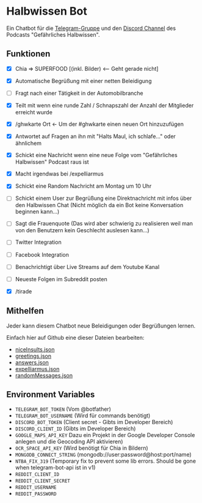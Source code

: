 # Halbwissen Bot

Ein Chatbot für die [Telegram-Gruppe](https://t.me/halbwissencast) und den [Discord Channel](https://discord.gg/rtddE32) des Podcasts "Gefährliches Halbwissen".

## Funktionen
- [x] Chia => SUPERFOOD [(inkl. Bilder) <-- Geht gerade nicht]
- [x] Automatische Begrüßung mit einer netten Beleidigung
- [ ] Fragt nach einer Tätigkeit in der Automobilbranche
- [x] Teilt mit wenn eine runde Zahl / Schnapszahl der Anzahl der Mitglieder erreicht wurde
- [x] /ghwkarte Ort <- Um der #ghwkarte einen neuen Ort hinzuzufügen
- [x] Antwortet auf Fragen an ihn mit "Halts Maul, ich schlafe..." oder ähnlichem
- [x] Schickt eine Nachricht wenn eine neue Folge vom "Gefährliches Halbwissen" Podcast raus ist
- [x] Macht irgendwas bei /expelliarmus
- [x] Schickt eine Random Nachricht am Montag um 10 Uhr
- [ ] Schickt einem User zur Begrüßung eine Direktnachricht mit infos über den Halbwissen Chat (Nicht möglich da ein Bot keine Konversation beginnen kann...)
- [ ] Sagt die Frauenquote (Das wird aber schwierig zu realisieren weil man von den Benutzern kein Geschlecht auslesen kann...)
- [ ] Twitter Integration
- [ ] Facebook Integration
- [ ] Benachrichtigt über Live Streams auf dem Youtube Kanal
- [ ] Neueste Folgen im Subreddit posten
- [x] /tirade


## Mithelfen
Jeder kann diesem Chatbot neue Beleidigungen oder Begrüßungen lernen.

Einfach hier auf Github eine dieser Dateien bearbeiten:
- [niceInsults.json](https://github.com/bahuma/halbwissenbot/edit/master/texts/niceInsults.json)
- [greetings.json](https://github.com/bahuma/halbwissenbot/edit/master/texts/greetings.json)
- [answers.json](https://github.com/bahuma/halbwissenbot/edit/master/texts/answers.json)
- [expelliarmus.json](https://github.com/bahuma/halbwissenbot/edit/master/texts/expelliarmus.json)
- [randomMessages.json](https://github.com/bahuma/halbwissenbot/edit/master/texts/randomMessages.json)


## Environment Variables
- `TELEGRAM_BOT_TOKEN` (Vom @botfather)
- `TELEGRAM_BOT_USERNAME` (Wird für commands benötigt)
- `DISCORD_BOT_TOKEN` (Client secret - Gibts im Developer Bereich)
- `DISCORD_CLIENT_ID` (Gibts im Developer Bereich)
- `GOOGLE_MAPS_API_KEY` Dazu ein Projekt in der Google Developer Console anlegen und die Geocoding API aktivieren)
- `OCR_SPACE_API_KEY` (Wird benötigt für Chia in Bildern)
- `MONGODB_CONNECT_STRING` (mongodb://user:password@host:port/name)
- `NTBA_FIX_319` (Temporary fix to prevent some lib errors. Should be gone when telegram-bot-api ist in v1)
- `REDDIT_CLIENT_ID`
- `REDDIT_CLIENT_SECRET`
- `REDDIT_USERNAME`
- `REDDIT_PASSWORD`